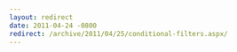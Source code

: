 ```yaml
---
layout: redirect
date: 2011-04-24 -0800
redirect: /archive/2011/04/25/conditional-filters.aspx/
---
```

